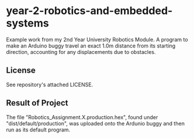 # year-2-robotics-and-embedded-systems
Example work from my 2nd Year University Robotics Module. A program to make an Arduino buggy travel an exact 1.0m distance from its starting direction, accounting for any displacements due to obstacles.

## License
See repository's attached LICENSE.

## Result of Project
The file "Robotics_Assignment.X.production.hex", found under "dist/default/production", was uploaded onto the Ardunio buggy and then run as its default program.
